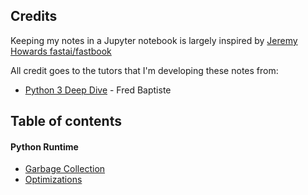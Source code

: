 ## Credits
Keeping my notes in a Jupyter notebook is largely inspired by [Jeremy Howards fastai/fastbook](https://github.com/fastai/fastbook.git)

All credit goes to the tutors that I'm developing these notes from:
+ [Python 3 Deep Dive](https://www.udemy.com/course/python-3-deep-dive-part-1) - Fred Baptiste


## Table of contents

#### Python Runtime
+ [Garbage Collection](garbage_collection.ipynb)
+ [Optimizations](optimizations.ipynb)

<a name="intro"></a>
